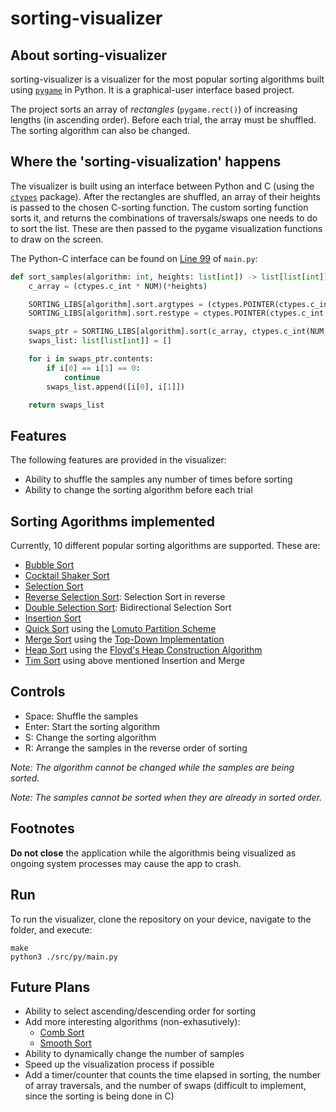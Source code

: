 # sorting-visualizer

## About sorting-visualizer

sorting-visualizer is a visualizer for the most popular sorting algorithms built using [`pygame`](https://www.pygame.org/docs/) in Python. It is a graphical-user interface based project.

The project sorts an array of *rectangles* (`pygame.rect()`) of increasing lengths (in ascending order). Before each trial, the array must be shuffled. The sorting algorithm can also be changed.

## Where the 'sorting-visualization' happens

The visualizer is built using an interface between Python and C (using the [`ctypes`](https://docs.python.org/3/library/ctypes.html) package). After the rectangles are shuffled, an array of their heights is passed to the chosen C-sorting function. The custom sorting function sorts it, and returns the combinations of traversals/swaps one needs to do to sort the list. These are then passed to the pygame visualization functions to draw on the screen.

The Python-C interface can be found on [Line 99](https://github.com/divyajeettt/sorting-visualizer/blob/ac9452364709c88683a471df50ac1bf4f93da584/src/py/main.py#L99) of `main.py`:

```py
def sort_samples(algorithm: int, heights: list[int]) -> list[list[int]]:
    c_array = (ctypes.c_int * NUM)(*heights)

    SORTING_LIBS[algorithm].sort.argtypes = (ctypes.POINTER(ctypes.c_int * NUM), ctypes.c_int)
    SORTING_LIBS[algorithm].sort.restype = ctypes.POINTER(ctypes.c_int * 2*NUM**2)

    swaps_ptr = SORTING_LIBS[algorithm].sort(c_array, ctypes.c_int(NUM))
    swaps_list: list[list[int]] = []

    for i in swaps_ptr.contents:
        if i[0] == i[1] == 0:
            continue
        swaps_list.append([i[0], i[1]])

    return swaps_list
```

## Features

The following features are provided in the visualizer:

- Ability to shuffle the samples any number of times before sorting
- Ability to change the sorting algorithm before each trial

## Sorting Agorithms implemented

Currently, 10 different popular sorting algorithms are supported. These are:
- [Bubble Sort](https://en.wikipedia.org/wiki/Bubble_sort)
- [Cocktail Shaker Sort](https://en.wikipedia.org/wiki/Cocktail_shaker_sort)
- [Selection Sort](https://en.wikipedia.org/wiki/Selection_sort)
- [Reverse Selection Sort](https://en.wikipedia.org/wiki/Selection_sort#Variants): Selection Sort in reverse
- [Double Selection Sort](https://en.wikipedia.org/wiki/Selection_sort#Variants): Bidirectional Selection Sort
- [Insertion Sort](https://en.wikipedia.org/wiki/Insertion_sort)
- [Quick Sort](https://en.wikipedia.org/wiki/Quicksort) using the [Lomuto Partition Scheme](https://en.wikipedia.org/wiki/Quicksort#Lomuto_partition_scheme)
- [Merge Sort](https://en.wikipedia.org/wiki/Merge_sort) using the [Top-Down Implementation](https://en.wikipedia.org/wiki/Merge_sort#Top-down_implementation)
- [Heap Sort](https://en.wikipedia.org/wiki/Heapsort) using the [Floyd's Heap Construction Algorithm](https://en.wikipedia.org/wiki/Heapsort#Floyd's_heap_construction)
- [Tim Sort](https://en.wikipedia.org/wiki/Timsort) using above mentioned Insertion and Merge

## Controls

- Space: Shuffle the samples
- Enter: Start the sorting algorithm
- S: Change the sorting algorithm
- R: Arrange the samples in the reverse order of sorting

*Note: The algorithm cannot be changed while the samples are being sorted.*

*Note: The samples cannot be sorted when they are already in sorted order.*

## Footnotes

**Do not close** the application while the algorithmis being visualized as ongoing system processes may cause the app to crash.

## Run

To run the visualizer, clone the repository on your device, navigate to the folder, and execute:

```
make
python3 ./src/py/main.py
```

## Future Plans

- Ability to select ascending/descending order for sorting
- Add more interesting algorithms (non-exhasutively):
  - [Comb Sort](https://en.wikipedia.org/wiki/Comb_sort)
  - [Smooth Sort](https://en.wikipedia.org/wiki/Smoothsort)
- Ability to dynamically change the number of samples
- Speed up the visualization process if possible
- Add a timer/counter that counts the time elapsed in sorting, the number of array traversals, and the number of swaps (difficult to implement, since the sorting is being done in C)
